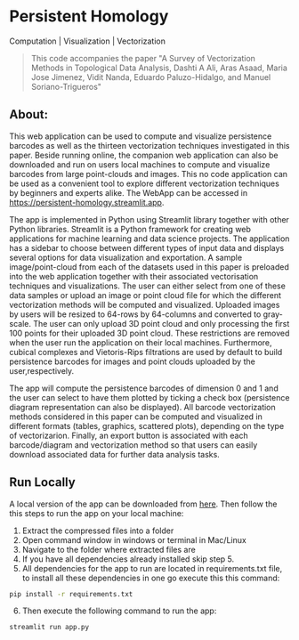 # Persistent Homology
Computation | Visualization | Vectorization

> This code accompanies the paper "A Survey of Vectorization Methods in Topological Data Analysis, Dashti A Ali, Aras Asaad, Maria Jose Jimenez, Vidit Nanda, Eduardo Paluzo-Hidalgo, and Manuel Soriano-Trigueros"


## About:

This web application can be used to compute and visualize persistence barcodes as well as the thirteen vectorization techniques
investigated in this paper. Beside running online, the companion web application can also
be downloaded and run on users local machines to compute and visualize barcodes from
large point-clouds and images. This no code application can be used as a convenient tool
to explore different vectorization techniques by beginners and experts alike. The WebApp
can be accessed in https://persistent-homology.streamlit.app.


The app is implemented in Python using Streamlit library together with other Python libraries. Streamlit is a Python framework for creating web applications for machine learning and data science projects. The application has a sidebar to choose between different types of input data and displays several options for data visualization and exportation. A sample image/point-cloud from each of the datasets used in this paper is preloaded into the web application together with their associated vectorisation techniques and visualizations. The user can either select from one of these  data samples or upload an image or point cloud file for which the different vectorization methods will be computed and visualized. Uploaded images by users will be resized to 64-rows by 64-columns and converted to gray-scale. The user can only upload 3D point cloud and only processing the first 100 points for their uploaded 3D point cloud. These restrictions are removed when the user run the application on their local machines. Furthermore, cubical complexes and Vietoris-Rips filtrations are used by default to build persistence barcodes for images and point clouds uploaded by the user,respectively.


The app will compute the persistence barcodes of dimension 0 and 1 and the user can select to have them plotted by ticking a check box (persistence diagram representation can also be displayed). All  barcode vectorization methods considered in this paper can be computed and visualized in different formats (tables, graphics, scattered plots), depending on the type of vectorizarion. Finally, an export button is associated with each barcode/diagram and vectorization method so that users can easily download associated data for further data analysis tasks.


## Run Locally
A local version of the app can be downloaded from [here](https://github.com/dashtiali/vectorisation-app). Then follow the this steps to run the app
on your local machine:

1. Extract the compressed files into a folder
2. Open command window in windows or terminal in Mac/Linux
3. Navigate to the folder where extracted files are
4. If you have all dependencies already installed skip step 5.
5. All dependencies for the app to run are located in requirements.txt file, 
to install all these dependencies in one go execute this this command:
```bash
pip install -r requirements.txt
```
6. Then execute the following command to run the app:
```bash
streamlit run app.py
```